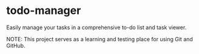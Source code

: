# todo-manager

Easily manage your tasks in a comprehensive to-do list and task viewer.

NOTE: This project serves as a learning and testing place for using Git and GitHub.

